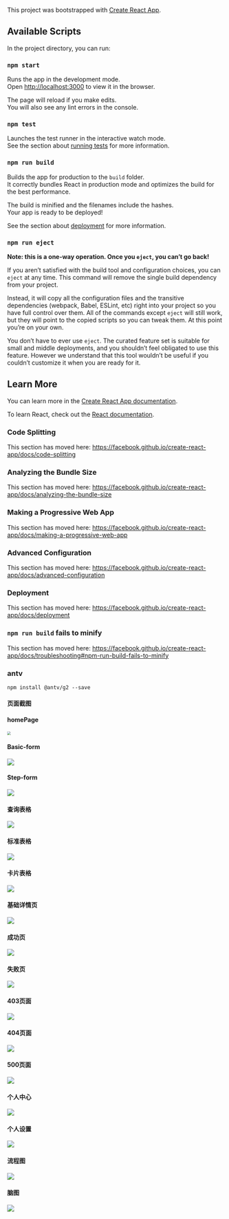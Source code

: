 This project was bootstrapped with [Create React App](https://github.com/facebook/create-react-app).

## Available Scripts

In the project directory, you can run:

### `npm start`

Runs the app in the development mode.<br />
Open [http://localhost:3000](http://localhost:3000) to view it in the browser.

The page will reload if you make edits.<br />
You will also see any lint errors in the console.

### `npm test`

Launches the test runner in the interactive watch mode.<br />
See the section about [running tests](https://facebook.github.io/create-react-app/docs/running-tests) for more information.

### `npm run build`

Builds the app for production to the `build` folder.<br />
It correctly bundles React in production mode and optimizes the build for the best performance.

The build is minified and the filenames include the hashes.<br />
Your app is ready to be deployed!

See the section about [deployment](https://facebook.github.io/create-react-app/docs/deployment) for more information.

### `npm run eject`

**Note: this is a one-way operation. Once you `eject`, you can’t go back!**

If you aren’t satisfied with the build tool and configuration choices, you can `eject` at any time. This command will remove the single build dependency from your project.

Instead, it will copy all the configuration files and the transitive dependencies (webpack, Babel, ESLint, etc) right into your project so you have full control over them. All of the commands except `eject` will still work, but they will point to the copied scripts so you can tweak them. At this point you’re on your own.

You don’t have to ever use `eject`. The curated feature set is suitable for small and middle deployments, and you shouldn’t feel obligated to use this feature. However we understand that this tool wouldn’t be useful if you couldn’t customize it when you are ready for it.

## Learn More

You can learn more in the [Create React App documentation](https://facebook.github.io/create-react-app/docs/getting-started).

To learn React, check out the [React documentation](https://reactjs.org/).

### Code Splitting

This section has moved here: https://facebook.github.io/create-react-app/docs/code-splitting

### Analyzing the Bundle Size

This section has moved here: https://facebook.github.io/create-react-app/docs/analyzing-the-bundle-size

### Making a Progressive Web App

This section has moved here: https://facebook.github.io/create-react-app/docs/making-a-progressive-web-app

### Advanced Configuration

This section has moved here: https://facebook.github.io/create-react-app/docs/advanced-configuration

### Deployment

This section has moved here: https://facebook.github.io/create-react-app/docs/deployment

### `npm run build` fails to minify

This section has moved here: https://facebook.github.io/create-react-app/docs/troubleshooting#npm-run-build-fails-to-minify


### antv
`npm install @antv/g2 --save`



#### 页面截图

#### homePage

<img src="./src/assets/screenShot/homePage.png" style="zoom:50%;" />

#### Basic-form

![](./src/assets/screenShot/basic-form.gif)

#### Step-form

![](./src/assets/screenShot/step-form.gif)

#### 查询表格

![](./src/assets/screenShot/table-list.png)

#### 标准表格
![](./src/assets/screenShot/basic-list.png)

#### 卡片表格
![](./src/assets/screenShot/card-list.png)

#### 基础详情页
![](./src/assets/screenShot/basic.png)

#### 成功页
![](./src/assets/screenShot/success.png)

#### 失败页
![](./src/assets/screenShot/fail.png)

#### 403页面
![](./src/assets/screenShot/403.png)

#### 404页面
![](./src/assets/screenShot/404.png)

#### 500页面
![](./src/assets/screenShot/500.png)

#### 个人中心
![](./src/assets/screenShot/center.gif)

#### 个人设置
![](./src/assets/screenShot/setting.gif)

#### 流程图
![](./src/assets/screenShot/flow.png)

#### 脑图
![](./src/assets/screenShot/mind.png)


